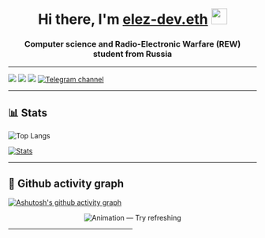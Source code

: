 <h1 align="center">Hi there, I'm <a href="https://t.me/developercode1" target="_blank">elez-dev.eth</a> 
<img src="https://github.com/blackcater/blackcater/raw/main/images/Hi.gif" height="32"/></h1>
<h3 align="center">Computer science and Radio-Electronic Warfare (REW) student from Russia</h3>

---
![](https://img.shields.io/badge/dynamic/json?logo=github&label=GitHub%20Stars&style=for-the-badge&query=%24.stars&url=https://api.github-star-counter.workers.dev/user/Elez-dev)
![](https://img.shields.io/badge/dynamic/json?logo=github&label=GitHub%20Forks&style=for-the-badge&query=%24.forks&url=https://api.github-star-counter.workers.dev/user/Elez-dev)
![](https://komarev.com/ghpvc/?username=Elez-dev&color=red&style=flat)
[![Telegram channel](https://img.shields.io/endpoint?url=https://runkit.io/damiankrawczyk/telegram-badge/branches/master?url=https://t.me/developercode1)](https://t.me/developercode1)

---

## 📊 Stats
![Top Langs](https://github-readme-stats.vercel.app/api/top-langs/?username=Elez-dev&layout=compact&theme=radical)

[![Stats](https://github-readme-stats.vercel.app/api?username=Elez-dev&show_icons=true&theme=radical)](https://github-readme-stats.vercel.app/api?username=Elez-dev&show_icons=true&theme=radical)

---
## 🔗 Github activity graph

[![Ashutosh's github activity graph](https://github-readme-activity-graph.vercel.app/graph?username=Elez-dev&theme=dracula)](https://github.com/ashutosh00710/github-readme-activity-graph)

<p align="center"> <img src="https://raw.githubusercontent.com/mayhemantt/mayhemantt/Update/svg/Bottom.svg" alt="Animation — Try refreshing" /> </p>

<hr style="width:50%;text-align:left;margin-left:0">
